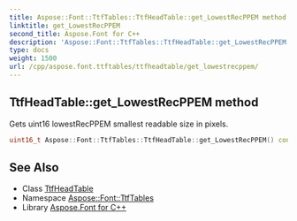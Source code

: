 ```yaml
---
title: Aspose::Font::TtfTables::TtfHeadTable::get_LowestRecPPEM method
linktitle: get_LowestRecPPEM
second_title: Aspose.Font for C++
description: 'Aspose::Font::TtfTables::TtfHeadTable::get_LowestRecPPEM method. Gets uint16 lowestRecPPEM smallest readable size in pixels in C++.'
type: docs
weight: 1500
url: /cpp/aspose.font.ttftables/ttfheadtable/get_lowestrecppem/
---
```

## TtfHeadTable::get_LowestRecPPEM method


Gets uint16 lowestRecPPEM smallest readable size in pixels.

```cpp
uint16_t Aspose::Font::TtfTables::TtfHeadTable::get_LowestRecPPEM() const
```

## See Also

* Class [TtfHeadTable](../)
* Namespace [Aspose::Font::TtfTables](../../)
* Library [Aspose.Font for C++](../../../)
